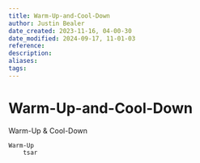 ```yaml
---
title: Warm-Up-and-Cool-Down
author: Justin Bealer
date_created: 2023-11-16, 04-00-30
date_modified: 2024-09-17, 11-01-03
reference: 
description: 
aliases: 
tags: 
---
```

# Warm-Up-and-Cool-Down
Warm-Up & Cool-Down
        
    Warm-Up
        tsar
